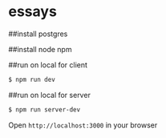# essays

##install postgres


##install node npm


##run on local for client


```bash
$ npm run dev
```

##run on local for server
```bash
$ npm run server-dev
```

Open `http://localhost:3000` in your browser
